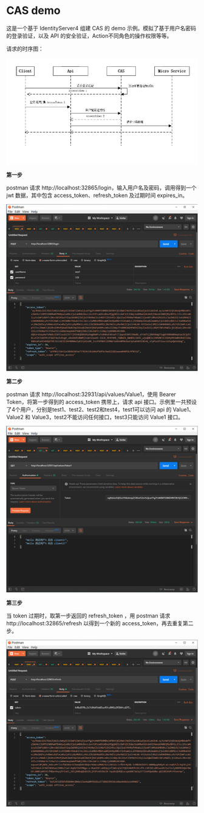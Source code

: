 # CAS demo

这是一个基于 IdentityServer4 组建 CAS 的 demo 示例。模拟了基于用户名密码的登录验证，以及 API 的安全验证，Action不同角色的操作权限等等。

请求的时序图：

![](images/0.png)

<b>第一步</b>

postman 请求 http://localhost:32865/login，输入用户名及密码，调用得到一个 jwt 数据，其中包含 access_token、refresh_token 及过期时间 expires_in。

![](images/step1.png)

<b>第二步</b>

postman 请求 http://localhost:32931/api/values/Value1，使用 Bearer Token，将第一步得到的 access_token 携带上，请求 api 接口。示例里一共预设了4个用户，分别是test1、test2、test2和test4，test1可以访问 api 的 Value1、Value2 和 Value3，test2不能访问任何接口，test3只能访问 Value1 接口。

![](images/step2.png)

<b>第三步</b>

当 token 过期时，取第一步返回的 refresh_token ，用 postman 请求 http://localhost:32865/refresh 以得到一个新的 access_token，再去重复第二步。

![](images/step3.png)